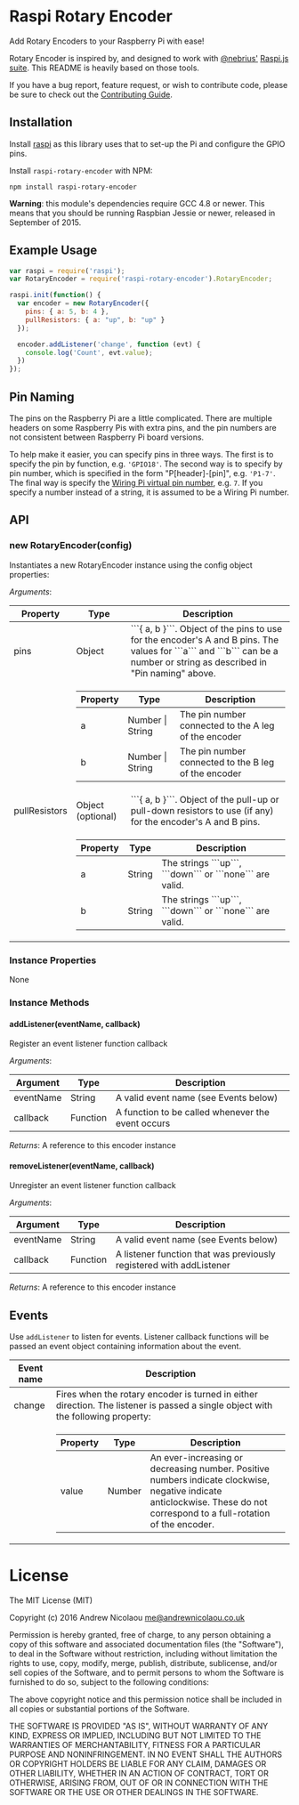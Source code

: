 Raspi Rotary Encoder
==========

Add Rotary Encoders to your Raspberry Pi with ease!

Rotary Encoder is inspired by, and designed to work with [@nebrius'](https://github.com/nebrius) [Raspi.js suite](https://github.com/nebrius/raspi). This README is heavily based on those tools.

If you have a bug report, feature request, or wish to contribute code, please be sure to check out the [Contributing Guide](blob/master/CONTRIBUTING.md).

## Installation

Install [raspi](https://github.com/nebrius/raspi) as this library uses that to set-up the Pi and configure the GPIO pins.

Install `raspi-rotary-encoder` with NPM:

```Shell
npm install raspi-rotary-encoder
```

**Warning**: this module's dependencies require GCC 4.8 or newer. This means that you should be running Raspbian Jessie or newer, released in September of 2015.


## Example Usage

```JavaScript
var raspi = require('raspi');
var RotaryEncoder = require('raspi-rotary-encoder').RotaryEncoder;

raspi.init(function() {
  var encoder = new RotaryEncoder({
    pins: { a: 5, b: 4 },
    pullResistors: { a: "up", b: "up" }
  });

  encoder.addListener('change', function (evt) {
    console.log('Count', evt.value);
  })
});
```

## Pin Naming

The pins on the Raspberry Pi are a little complicated. There are multiple headers on some Raspberry Pis with extra pins, and the pin numbers are not consistent between Raspberry Pi board versions.

To help make it easier, you can specify pins in three ways. The first is to specify the pin by function, e.g. ```'GPIO18'```. The second way is to specify by pin number, which is specified in the form "P[header]-[pin]", e.g. ```'P1-7'```. The final way is specify the [Wiring Pi virtual pin number](http://wiringpi.com/pins/), e.g. ```7```. If you specify a number instead of a string, it is assumed to be a Wiring Pi number.

## API

### new RotaryEncoder(config)

Instantiates a new RotaryEncoder instance using the config object properties:

_Arguments_:

<table>
  <thead>
    <tr>
      <th>Property</th>
      <th>Type</th>
      <th>Description</th>
    </tr>
  </thead>
  <tr>
    <td>pins</td>
    <td>Object</td>
    <td>```{ a, b }```. Object of the pins to use for the encoder's A and B pins. The values for ```a``` and ```b``` can be a number or string as described in "Pin naming" above.</td>
  </tr>
  <tr>
    <td></td>
    <td colspan="2">
      <table>
        <thead>
          <tr>
            <th>Property</th>
            <th>Type</th>
            <th>Description</th>
          </tr>
        </thead>
        <tr>
          <td>a</td>
          <td>Number | String</td>
          <td>The pin number connected to the A leg of the encoder</td>
        </tr>
        <tr>
        <td>b</td>
          <td>Number | String</td>
          <td>The pin number connected to the B leg of the encoder</td>
        </tr>
      </table>
    </td>
  </tr>
  <tr>
    <td>pullResistors</td>
    <td>Object (optional)</td>
    <td>```{ a, b }```. Object of the pull-up or pull-down resistors to use (if any) for the encoder's A and B pins. </td>
  </tr>
  <tr>
    <td></td>
    <td colspan="2">
      <table>
        <thead>
          <tr>
            <th>Property</th>
            <th>Type</th>
            <th>Description</th>
          </tr>
        </thead>
        <tr>
          <td>a</td>
          <td>String</td>
          <td>The strings ```up```, ```down``` or ```none``` are valid.</td>
        </tr>
        <tr>
          <td>b</td>
          <td>String</td>
          <td>The strings ```up```, ```down``` or ```none``` are valid.</td>
        </tr>
      </table>
    </td>
  </tr>
</table>

### Instance Properties

None

### Instance Methods

#### addListener(eventName, callback)

Register an event listener function callback

_Arguments_:

<table>
  <thead>
    <tr>
      <th>Argument</th>
      <th>Type</th>
      <th>Description</th>
    </tr>
  </thead>
  <tr>
    <td>eventName</td>
    <td>String</td>
    <td>A valid event name (see Events below)</td>
  </tr>
  <tr>
    <td>callback</td>
    <td>Function</td>
    <td>A function to be called whenever the event occurs</td>
  </tr>
</table>

_Returns_: A reference to this encoder instance

#### removeListener(eventName, callback)

Unregister an event listener function callback

_Arguments_:

<table>
  <thead>
    <tr>
      <th>Argument</th>
      <th>Type</th>
      <th>Description</th>
    </tr>
  </thead>
  <tr>
    <td>eventName</td>
    <td>String</td>
    <td>A valid event name (see Events below)</td>
  </tr>
  <tr>
    <td>callback</td>
    <td>Function</td>
    <td>A listener function that was previously registered with addListener</td>
  </tr>
</table>

_Returns_: A reference to this encoder instance

## Events

Use `addListener` to listen for events. Listener callback functions will be passed an event object containing information about the event.

<table>
  <thead>
    <tr>
      <th>Event name</th>
      <th>Description</th>
    </tr>
  </thead>
  <tr>
    <td>change</td>
    <td>Fires when the rotary encoder is turned in either direction. The listener is passed a single object with the following property:</td>
  </tr>
  <tr>
    <td> </td>
    <td>
      <table>
        <thead>
          <tr>
            <th>Property</th>
            <th>Type</th>
            <th>Description</th>
          </tr>
        </thead>
        <tr>
          <td>value</td>
          <td>Number</td>
          <td>An ever-increasing or decreasing number. Positive numbers indicate clockwise, negative indicate anticlockwise. These do not correspond to a full-rotation of the encoder.</td>
        </tr>
      </table>
    </td>
  </tr>
</table>

License
=======

The MIT License (MIT)

Copyright (c) 2016 Andrew Nicolaou <me@andrewnicolaou.co.uk>

Permission is hereby granted, free of charge, to any person obtaining a copy
of this software and associated documentation files (the "Software"), to deal
in the Software without restriction, including without limitation the rights
to use, copy, modify, merge, publish, distribute, sublicense, and/or sell
copies of the Software, and to permit persons to whom the Software is
furnished to do so, subject to the following conditions:

The above copyright notice and this permission notice shall be included in
all copies or substantial portions of the Software.

THE SOFTWARE IS PROVIDED "AS IS", WITHOUT WARRANTY OF ANY KIND, EXPRESS OR
IMPLIED, INCLUDING BUT NOT LIMITED TO THE WARRANTIES OF MERCHANTABILITY,
FITNESS FOR A PARTICULAR PURPOSE AND NONINFRINGEMENT. IN NO EVENT SHALL THE
AUTHORS OR COPYRIGHT HOLDERS BE LIABLE FOR ANY CLAIM, DAMAGES OR OTHER
LIABILITY, WHETHER IN AN ACTION OF CONTRACT, TORT OR OTHERWISE, ARISING FROM,
OUT OF OR IN CONNECTION WITH THE SOFTWARE OR THE USE OR OTHER DEALINGS IN
THE SOFTWARE.
